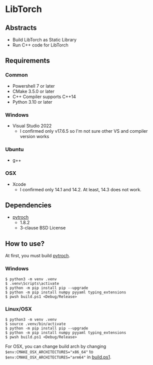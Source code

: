 # LibTorch

## Abstracts

* Build LibTorch as Static Library
* Run C++ code for LibTorch

## Requirements

### Common

* Powershell 7 or later
* CMake 3.5.0 or later
* C++ Compiler supports C++14
* Python 3.10 or later

### Windows

* Visual Studio 2022
  * I confirmed only v17.6.5 so I'm not sure other VS and compiler version works

### Ubuntu

* g++

### OSX

* Xcode
  * I confirmed only 14.1 and 14.2. At least, 14.3 does not work.

## Dependencies

* [pytroch](https://github.com/pytorch/pytorch)
  * 1.8.2
  * 3-clause BSD License

## How to use?

At first, you must build [pytroch](https://github.com/pytorch/pytorch).

### Windows

````shell
$ python3 -m venv .venv
$ .venv\Scripts\activate
$ python -m pip install pip --upgrade
$ python -m pip install numpy pyyaml typing_extensions
$ pwsh build.ps1 <Debug/Release>
````

### Linux/OSX

````shell
$ python3 -m venv .venv
$ source .venv/bin/activate
$ python -m pip install pip --upgrade
$ python -m pip install numpy pyyaml typing_extensions
$ pwsh build.ps1 <Debug/Release>
````

For OSX, you can change build arch by changing `$env:CMAKE_OSX_ARCHITECTURES="x86_64"` to `$env:CMAKE_OSX_ARCHITECTURES="arm64"` in [build.ps1](./build.ps1).